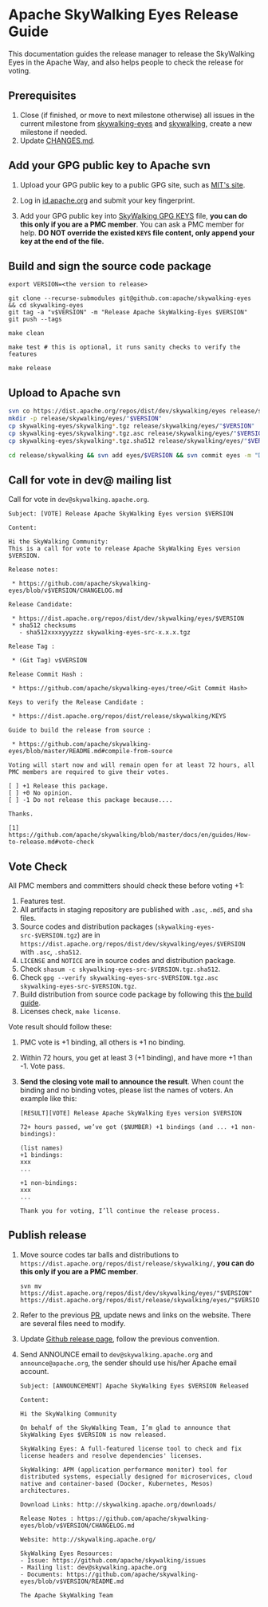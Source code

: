# Apache SkyWalking Eyes Release Guide

This documentation guides the release manager to release the SkyWalking Eyes in the Apache Way, and also helps people to check the release for voting.

## Prerequisites

1. Close (if finished, or move to next milestone otherwise) all issues in the current milestone from [skywalking-eyes](https://github.com/apache/skywalking-eyes/milestones) and [skywalking](https://github.com/apache/skywalking/milestones), create a new milestone if needed.
1. Update [CHANGES.md](../CHANGES.md).


## Add your GPG public key to Apache svn

1. Upload your GPG public key to a public GPG site, such as [MIT's site](http://pgp.mit.edu:11371/). 

1. Log in [id.apache.org](https://id.apache.org/) and submit your key fingerprint.

1. Add your GPG public key into [SkyWalking GPG KEYS](https://dist.apache.org/repos/dist/release/skywalking/KEYS) file, **you can do this only if you are a PMC member**.  You can ask a PMC member for help. **DO NOT override the existed `KEYS` file content, only append your key at the end of the file.**


## Build and sign the source code package

```shell
export VERSION=<the version to release>

git clone --recurse-submodules git@github.com:apache/skywalking-eyes && cd skywalking-eyes
git tag -a "v$VERSION" -m "Release Apache SkyWalking-Eyes $VERSION"
git push --tags

make clean 

make test # this is optional, it runs sanity checks to verify the features

make release
```

## Upload to Apache svn

```bash
svn co https://dist.apache.org/repos/dist/dev/skywalking/eyes release/skywalking/eyes
mkdir -p release/skywalking/eyes/"$VERSION"
cp skywalking-eyes/skywalking*.tgz release/skywalking/eyes/"$VERSION"
cp skywalking-eyes/skywalking*.tgz.asc release/skywalking/eyes/"$VERSION"
cp skywalking-eyes/skywalking*.tgz.sha512 release/skywalking/eyes/"$VERSION"

cd release/skywalking && svn add eyes/$VERSION && svn commit eyes -m "Draft Apache SkyWalking-Eyes release $VERSION"
```

## Call for vote in dev@ mailing list

Call for vote in `dev@skywalking.apache.org`.

```text
Subject: [VOTE] Release Apache SkyWalking Eyes version $VERSION

Content:

Hi the SkyWalking Community:
This is a call for vote to release Apache SkyWalking Eyes version $VERSION.

Release notes:

 * https://github.com/apache/skywalking-eyes/blob/v$VERSION/CHANGELOG.md

Release Candidate:

 * https://dist.apache.org/repos/dist/dev/skywalking/eyes/$VERSION
 * sha512 checksums
   - sha512xxxxyyyzzz skywalking-eyes-src-x.x.x.tgz

Release Tag :

 * (Git Tag) v$VERSION

Release Commit Hash :

 * https://github.com/apache/skywalking-eyes/tree/<Git Commit Hash>

Keys to verify the Release Candidate :

 * https://dist.apache.org/repos/dist/release/skywalking/KEYS

Guide to build the release from source :

 * https://github.com/apache/skywalking-eyes/blob/master/README.md#compile-from-source

Voting will start now and will remain open for at least 72 hours, all PMC members are required to give their votes.

[ ] +1 Release this package.
[ ] +0 No opinion.
[ ] -1 Do not release this package because....

Thanks.

[1] https://github.com/apache/skywalking/blob/master/docs/en/guides/How-to-release.md#vote-check
```

## Vote Check

All PMC members and committers should check these before voting +1:

1. Features test.
1. All artifacts in staging repository are published with `.asc`, `.md5`, and `sha` files.
1. Source codes and distribution packages (`skywalking-eyes-src-$VERSION.tgz`)
are in `https://dist.apache.org/repos/dist/dev/skywalking/eyes/$VERSION` with `.asc`, `.sha512`.
1. `LICENSE` and `NOTICE` are in source codes and distribution package.
1. Check `shasum -c skywalking-eyes-src-$VERSION.tgz.sha512`.
1. Check `gpg --verify skywalking-eyes-src-$VERSION.tgz.asc skywalking-eyes-src-$VERSION.tgz`.
1. Build distribution from source code package by following this [the build guide](#build-and-sign-the-source-code-package).
1. Licenses check, `make license`.

Vote result should follow these:

1. PMC vote is +1 binding, all others is +1 no binding.

1. Within 72 hours, you get at least 3 (+1 binding), and have more +1 than -1. Vote pass. 

1. **Send the closing vote mail to announce the result**.  When count the binding and no binding votes, please list the names of voters. An example like this:

   ```
   [RESULT][VOTE] Release Apache SkyWalking Eyes version $VERSION
   
   72+ hours passed, we’ve got ($NUMBER) +1 bindings (and ... +1 non-bindings):
   
   (list names)
   +1 bindings:
   xxx
   ...
   
   +1 non-bindings:
   xxx
   ...
    
   Thank you for voting, I’ll continue the release process.
   ```

## Publish release

1. Move source codes tar balls and distributions to `https://dist.apache.org/repos/dist/release/skywalking/`, **you can do this only if you are a PMC member**.

    ```shell
    svn mv https://dist.apache.org/repos/dist/dev/skywalking/eyes/"$VERSION" https://dist.apache.org/repos/dist/release/skywalking/eyes/"$VERSION"
    ```
    
1. Refer to the previous [PR](https://github.com/apache/skywalking-website/pull/132), update news and links on the website. There are several files need to modify.

1. Update [Github release page](https://github.com/apache/skywalking-eyes/releases), follow the previous convention.

1. Send ANNOUNCE email to `dev@skywalking.apache.org` and `announce@apache.org`, the sender should use his/her Apache email account. 

    ```
    Subject: [ANNOUNCEMENT] Apache SkyWalking Eyes $VERSION Released

    Content:

    Hi the SkyWalking Community

    On behalf of the SkyWalking Team, I’m glad to announce that SkyWalking Eyes $VERSION is now released.

    SkyWalking Eyes: A full-featured license tool to check and fix license headers and resolve dependencies' licenses.

    SkyWalking: APM (application performance monitor) tool for distributed systems, especially designed for microservices, cloud native and container-based (Docker, Kubernetes, Mesos) architectures.

    Download Links: http://skywalking.apache.org/downloads/

    Release Notes : https://github.com/apache/skywalking-eyes/blob/v$VERSION/CHANGELOG.md

    Website: http://skywalking.apache.org/

    SkyWalking Eyes Resources:
    - Issue: https://github.com/apache/skywalking/issues
    - Mailing list: dev@skywalking.apache.org
    - Documents: https://github.com/apache/skywalking-eyes/blob/v$VERSION/README.md
    
    The Apache SkyWalking Team
```
    
    
